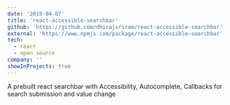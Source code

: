 ```yaml
---
date: '2019-04-07'
title: 'react-accessible-searchbar'
github: 'https://github.com/dhirajsriram/react-accessible-searchbar'
external: 'https://www.npmjs.com/package/react-accessible-searchbar'
tech:
  - react
  - open source
company: ''
showInProjects: true
---
```


A prebuilt react searchbar with Accessibility, Autocomplete, Callbacks for search submission and value change
